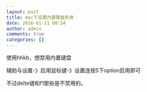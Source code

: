 ```yaml
---
layout: post
title: mac下设置内置键盘失效
date: 2016-01-21 08:54
author: admin
comments: true
categories: []
---
```

使用hhkb，想禁用内置键盘

辅助与设置-》启用鼠标键-》设置连按5下option启用即可

不过delte键和f1那些是不禁用的。
